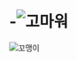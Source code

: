 # -![고마워](https://user-images.githubusercontent.com/79851052/110203804-76a98900-7eb3-11eb-8b6d-a0a3b48eaa47.png)
![꼬맹이](https://user-images.githubusercontent.com/79851052/110203847-a6589100-7eb3-11eb-8d18-dbafadc32c6e.png)
